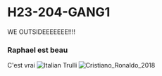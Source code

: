 # H23-204-GANG1
WE OUTSIDEEEEEEE!!!!
### Raphael est beau
C'est vrai
<img src="pic_trulli.jpg" alt="Italian Trulli">
![Cristiano_Ronaldo_2018](https://user-images.githubusercontent.com/123408715/214130419-d02fe724-337b-4aed-bb47-5f469549fac8.jpg)
